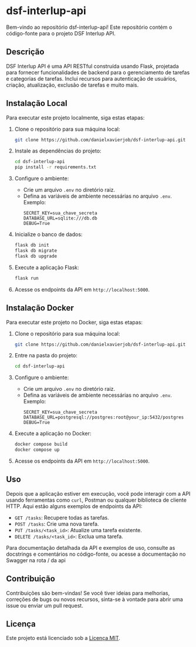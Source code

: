 # dsf-interlup-api

Bem-vindo ao repositório dsf-interlup-api! Este repositório contém o código-fonte para o projeto DSF Interlup API.

## Descrição

DSF Interlup API é uma API RESTful construída usando Flask, projetada para fornecer funcionalidades de backend para o gerenciamento de tarefas e categorias de tarefas. Inclui recursos para autenticação de usuários, criação, atualização, exclusão de tarefas e muito mais.

## Instalação Local

Para executar este projeto localmente, siga estas etapas:

1. Clone o repositório para sua máquina local:

   ```bash
   git clone https://github.com/danielxavierjob/dsf-interlup-api.git
   ```

2. Instale as dependências do projeto:

   ```bash
   cd dsf-interlup-api
   pip install -r requirements.txt
   ```

3. Configure o ambiente:

   - Crie um arquivo `.env` no diretório raiz.
   - Defina as variáveis de ambiente necessárias no arquivo `.env`. Exemplo:
     ```
     SECRET_KEY=sua_chave_secreta
     DATABASE_URL=sqlite:///db.db
     DEBUG=True
     ```

4. Inicialize o banco de dados:

   ```bash
   flask db init
   flask db migrate
   flask db upgrade
   ```

5. Execute a aplicação Flask:

   ```bash
   flask run
   ```

6. Acesse os endpoints da API em `http://localhost:5000`.

## Instalação Docker

Para executar este projeto no Docker, siga estas etapas:

1. Clone o repositório para sua máquina local:

   ```bash
   git clone https://github.com/danielxavierjob/dsf-interlup-api.git
   ```

2. Entre na pasta do projeto:

   ```bash
   cd dsf-interlup-api
   ```

3. Configure o ambiente:

   - Crie um arquivo `.env` no diretório raiz.
   - Defina as variáveis de ambiente necessárias no arquivo `.env`. Exemplo:
     ```
     SECRET_KEY=sua_chave_secreta
     DATABASE_URL=postgresql://postgres:root@your_ip:5432/postgres
     DEBUG=True
     ```

5. Execute a aplicação no Docker:

   ```bash
   docker compose build
   docker compose up
   ```

6. Acesse os endpoints da API em `http://localhost:5000`.


## Uso

Depois que a aplicação estiver em execução, você pode interagir com a API usando ferramentas como `curl`, Postman ou qualquer biblioteca de cliente HTTP. Aqui estão alguns exemplos de endpoints da API:

- `GET /tasks`: Recupere todas as tarefas.
- `POST /tasks`: Crie uma nova tarefa.
- `PUT /tasks/<task_id>`: Atualize uma tarefa existente.
- `DELETE /tasks/<task_id>`: Exclua uma tarefa.

Para documentação detalhada da API e exemplos de uso, consulte as docstrings e comentários no código-fonte, ou acesse a documentação no Swagger na rota / da api

## Contribuição

Contribuições são bem-vindas! Se você tiver ideias para melhorias, correções de bugs ou novos recursos, sinta-se à vontade para abrir uma issue ou enviar um pull request.

## Licença

Este projeto está licenciado sob a [Licença MIT](LICENSE).
